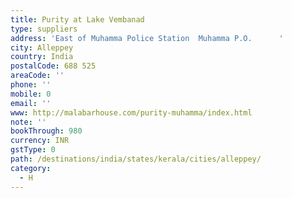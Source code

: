 ```yaml
---
title: Purity at Lake Vembanad
type: suppliers
address: 'East of Muhamma Police Station  Muhamma P.O.      '
city: Alleppey
country: India
postalCode: 688 525
areaCode: ''
phone: ''
mobile: 0
email: ''
www: http://malabarhouse.com/purity-muhamma/index.html
note: ''
bookThrough: 980
currency: INR
gstType: 0
path: /destinations/india/states/kerala/cities/alleppey/
category:
  - H
---
```



